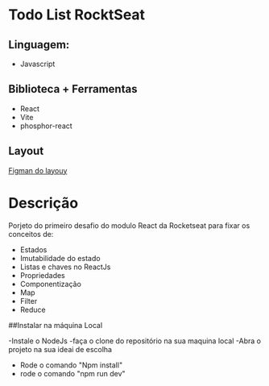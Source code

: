 # Todo List RocktSeat

## Linguagem: 
 - Javascript

## Biblioteca + Ferramentas
 - React
 - Vite
 - phosphor-react

## Layout
 [Figman do layouy](https://www.figma.com/design/BXNats0V5ZEJwkbLY1xl0x/ToDo-List-%E2%80%A2-Desafio-React-(Copy)?node-id=0-1&p=f&t=8FMtlCYKGh5NWrha-0)

# Descrição

 Porjeto do primeiro desafio do modulo React da Rocketseat para fixar os conceitos de:
  - Estados
  - Imutabilidade do estado
  - Listas e chaves no ReactJs
  - Propriedades
  - Componentização
  - Map
  - Filter
  - Reduce

##Instalar na máquina Local

-Instale o NodeJs
-faça o clone do repositório na sua maquina local
-Abra o projeto na sua ideai de escolha
- Rode o comando "Npm install"
- rode o comando "npm run dev"

 
